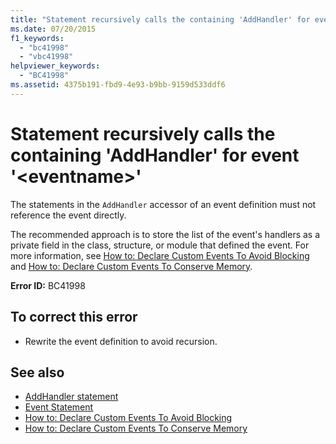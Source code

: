 ```yaml
---
title: "Statement recursively calls the containing 'AddHandler' for event '<eventname>'"
ms.date: 07/20/2015
f1_keywords: 
  - "bc41998"
  - "vbc41998"
helpviewer_keywords: 
  - "BC41998"
ms.assetid: 4375b191-fbd9-4e93-b9bb-9159d533ddf6
---
```

# Statement recursively calls the containing 'AddHandler' for event '\<eventname>'
The statements in the `AddHandler` accessor of an event definition must not reference the event directly.  
  
 The recommended approach is to store the list of the event's handlers as a private field in the class, structure, or module that defined the event. For more information, see [How to: Declare Custom Events To Avoid Blocking](../programming-guide/language-features/events/how-to-declare-custom-events-to-avoid-blocking.md) and [How to: Declare Custom Events To Conserve Memory](../programming-guide/language-features/events/how-to-declare-custom-events-to-conserve-memory.md).  
  
 **Error ID:** BC41998  
  
## To correct this error  
  
- Rewrite the event definition to avoid recursion.  
  
## See also

- [AddHandler statement](../language-reference/statements/addhandler-statement.md)
- [Event Statement](../language-reference/statements/event-statement.md)
- [How to: Declare Custom Events To Avoid Blocking](../programming-guide/language-features/events/how-to-declare-custom-events-to-avoid-blocking.md)
- [How to: Declare Custom Events To Conserve Memory](../programming-guide/language-features/events/how-to-declare-custom-events-to-conserve-memory.md)
